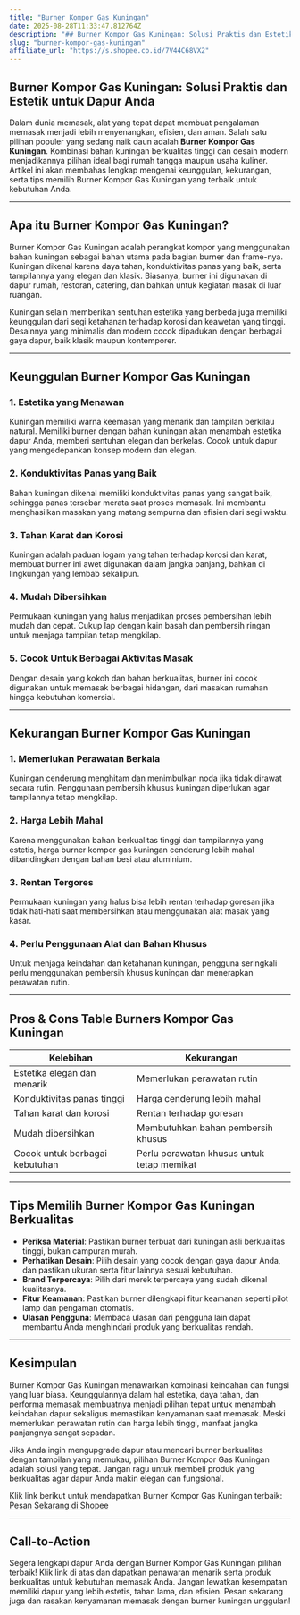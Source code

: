 ```yaml
---
title: "Burner Kompor Gas Kuningan"
date: 2025-08-28T11:33:47.812764Z
description: "## Burner Kompor Gas Kuningan: Solusi Praktis dan Estetik untuk Dapur Anda..."
slug: "burner-kompor-gas-kuningan"
affiliate_url: "https://s.shopee.co.id/7V44C68VX2"
---
```

## Burner Kompor Gas Kuningan: Solusi Praktis dan Estetik untuk Dapur Anda

Dalam dunia memasak, alat yang tepat dapat membuat pengalaman memasak menjadi lebih menyenangkan, efisien, dan aman. Salah satu pilihan populer yang sedang naik daun adalah **Burner Kompor Gas Kuningan**. Kombinasi bahan kuningan berkualitas tinggi dan desain modern menjadikannya pilihan ideal bagi rumah tangga maupun usaha kuliner. Artikel ini akan membahas lengkap mengenai keunggulan, kekurangan, serta tips memilih Burner Kompor Gas Kuningan yang terbaik untuk kebutuhan Anda.

---

## Apa itu Burner Kompor Gas Kuningan?

Burner Kompor Gas Kuningan adalah perangkat kompor yang menggunakan bahan kuningan sebagai bahan utama pada bagian burner dan frame-nya. Kuningan dikenal karena daya tahan, konduktivitas panas yang baik, serta tampilannya yang elegan dan klasik. Biasanya, burner ini digunakan di dapur rumah, restoran, catering, dan bahkan untuk kegiatan masak di luar ruangan.

Kuningan selain memberikan sentuhan estetika yang berbeda juga memiliki keunggulan dari segi ketahanan terhadap korosi dan keawetan yang tinggi. Desainnya yang minimalis dan modern cocok dipadukan dengan berbagai gaya dapur, baik klasik maupun kontemporer.

---

## Keunggulan Burner Kompor Gas Kuningan

### 1. Estetika yang Menawan
Kuningan memiliki warna keemasan yang menarik dan tampilan berkilau natural. Memiliki burner dengan bahan kuningan akan menambah estetika dapur Anda, memberi sentuhan elegan dan berkelas. Cocok untuk dapur yang mengedepankan konsep modern dan elegan.

### 2. Konduktivitas Panas yang Baik
Bahan kuningan dikenal memiliki konduktivitas panas yang sangat baik, sehingga panas tersebar merata saat proses memasak. Ini membantu menghasilkan masakan yang matang sempurna dan efisien dari segi waktu.

### 3. Tahan Karat dan Korosi
Kuningan adalah paduan logam yang tahan terhadap korosi dan karat, membuat burner ini awet digunakan dalam jangka panjang, bahkan di lingkungan yang lembab sekalipun.

### 4. Mudah Dibersihkan
Permukaan kuningan yang halus menjadikan proses pembersihan lebih mudah dan cepat. Cukup lap dengan kain basah dan pembersih ringan untuk menjaga tampilan tetap mengkilap.

### 5. Cocok Untuk Berbagai Aktivitas Masak
Dengan desain yang kokoh dan bahan berkualitas, burner ini cocok digunakan untuk memasak berbagai hidangan, dari masakan rumahan hingga kebutuhan komersial.

---

## Kekurangan Burner Kompor Gas Kuningan

### 1. Memerlukan Perawatan Berkala
Kuningan cenderung menghitam dan menimbulkan noda jika tidak dirawat secara rutin. Penggunaan pembersih khusus kuningan diperlukan agar tampilannya tetap mengkilap.

### 2. Harga Lebih Mahal
Karena menggunakan bahan berkualitas tinggi dan tampilannya yang estetis, harga burner kompor gas kuningan cenderung lebih mahal dibandingkan dengan bahan besi atau aluminium.

### 3. Rentan Tergores
Permukaan kuningan yang halus bisa lebih rentan terhadap goresan jika tidak hati-hati saat membersihkan atau menggunakan alat masak yang kasar.

### 4. Perlu Penggunaan Alat dan Bahan Khusus
Untuk menjaga keindahan dan ketahanan kuningan, pengguna seringkali perlu menggunakan pembersih khusus kuningan dan menerapkan perawatan rutin.

---

## Pros & Cons Table Burners Kompor Gas Kuningan

| **Kelebihan**                       | **Kekurangan**                       |
|-------------------------------------|-------------------------------------|
| Estetika elegan dan menarik       | Memerlukan perawatan rutin        |
| Konduktivitas panas tinggi        | Harga cenderung lebih mahal      |
| Tahan karat dan korosi            | Rentan terhadap goresan            |
| Mudah dibersihkan                 | Membutuhkan bahan pembersih khusus |
| Cocok untuk berbagai kebutuhan    | Perlu perawatan khusus untuk tetap memikat |

---

## Tips Memilih Burner Kompor Gas Kuningan Berkualitas

- **Periksa Material**: Pastikan burner terbuat dari kuningan asli berkualitas tinggi, bukan campuran murah.
- **Perhatikan Desain**: Pilih desain yang cocok dengan gaya dapur Anda, dan pastikan ukuran serta fitur lainnya sesuai kebutuhan.
- **Brand Terpercaya**: Pilih dari merek terpercaya yang sudah dikenal kualitasnya.
- **Fitur Keamanan**: Pastikan burner dilengkapi fitur keamanan seperti pilot lamp dan pengaman otomatis.
- **Ulasan Pengguna**: Membaca ulasan dari pengguna lain dapat membantu Anda menghindari produk yang berkualitas rendah.

---

## Kesimpulan

Burner Kompor Gas Kuningan menawarkan kombinasi keindahan dan fungsi yang luar biasa. Keunggulannya dalam hal estetika, daya tahan, dan performa memasak membuatnya menjadi pilihan tepat untuk menambah keindahan dapur sekaligus memastikan kenyamanan saat memasak. Meski memerlukan perawatan rutin dan harga lebih tinggi, manfaat jangka panjangnya sangat sepadan.

Jika Anda ingin mengupgrade dapur atau mencari burner berkualitas dengan tampilan yang memukau, pilihan Burner Kompor Gas Kuningan adalah solusi yang tepat. Jangan ragu untuk membeli produk yang berkualitas agar dapur Anda makin elegan dan fungsional.

Klik link berikut untuk mendapatkan Burner Kompor Gas Kuningan terbaik:  
[Pesan Sekarang di Shopee](https://s.shopee.co.id/7V44C68VX2)

---

## Call-to-Action

Segera lengkapi dapur Anda dengan Burner Kompor Gas Kuningan pilihan terbaik! Klik link di atas dan dapatkan penawaran menarik serta produk berkualitas untuk kebutuhan memasak Anda. Jangan lewatkan kesempatan memiliki dapur yang lebih estetis, tahan lama, dan efisien. Pesan sekarang juga dan rasakan kenyamanan memasak dengan burner kuningan unggulan!